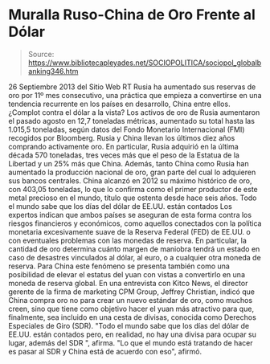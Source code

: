 # Muralla Ruso-China de Oro Frente al Dólar

> Source: https://www.bibliotecapleyades.net/SOCIOPOLITICA/sociopol_globalbanking346.htm

26 Septiembre 2013
del Sitio Web
RT
Rusia ha aumentado sus reservas de oro
por 11º mes consecutivo,
una práctica
que empieza a convertirse
en una tendencia recurrente
en los países en
desarrollo,
China entre ellos.
¿Complot contra el dólar a la vista?
Los activos de oro de Rusia aumentaron el pasado agosto en 12,7 toneladas métricas, aumentado su total hasta las 1.015,5 toneladas, según datos del Fondo Monetario Internacional (FMI) recogidos por Bloomberg.
Rusia y China llevan los últimos diez años comprando activamente oro.
En particular, Rusia adquirió en la última década 570 toneladas,
tres veces más que el peso de la Estatua de la Libertad y un 25% más que China. Además, tanto China como Rusia han aumentado la producción nacional de oro, gran parte del cual lo adquieren sus bancos centrales.
China
alcanzó en 2012 su máximo histórico de oro, con 403,05 toneladas, lo que lo confirma como el primer productor de este metal precioso en el mundo, título que ostenta desde hace seis años.
Todo el mundo sabe que
los días del dólar de EE.UU. están contados
Los expertos indican que ambos países se aseguran de esta forma contra los riesgos financieros y económicos, como aquellos conectados con la política monetaria excesivamente suave de
la Reserva Federal (FED) de EE.UU. o con eventuales problemas con las monedas de reserva.
En particular, la cantidad de oro determina cuánto margen de maniobra tendrá un estado en caso de desastres vinculados al dólar, al euro, o a cualquier otra moneda de reserva.
Para China este fenómeno se presenta también como una posibilidad de elevar el estatus del yuan con vistas a convertirlo en una moneda de reserva global.
En una entrevista con
Kitco News, el director gerente de la firma de marketing CPM Group,
Jeffrey Christian, indicó que China compra oro no para crear un nuevo estándar de oro, como muchos creen, sino que tiene como objetivo hacer el yuan más atractivo para que, finalmente, sea incluido en una cesta de divisas, conocida como
Derechos Especiales de Giro (SDR).
"Todo el mundo sabe que los días del dólar de EE.UU. están contados pero, en realidad, no hay una divisa para ocupar su lugar, además del SDR ", afirma.
"Lo que el mundo está tratando de hacer es pasar al SDR y China está de acuerdo con eso", afirmó.
